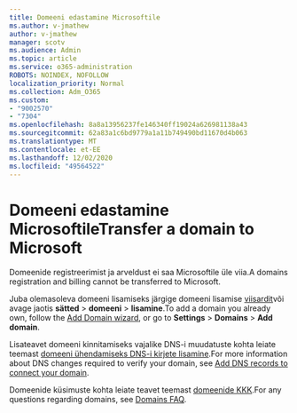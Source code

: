 ```yaml
---
title: Domeeni edastamine Microsoftile
ms.author: v-jmathew
author: v-jmathew
manager: scotv
ms.audience: Admin
ms.topic: article
ms.service: o365-administration
ROBOTS: NOINDEX, NOFOLLOW
localization_priority: Normal
ms.collection: Adm_O365
ms.custom:
- "9002570"
- "7304"
ms.openlocfilehash: 8a8a13956237fe146340ff19024a626981138a43
ms.sourcegitcommit: 62a83a1c6bd9779a1a11b749490bd11670d4b063
ms.translationtype: MT
ms.contentlocale: et-EE
ms.lasthandoff: 12/02/2020
ms.locfileid: "49564522"
---
```

# <a name="transfer-a-domain-to-microsoft"></a><span data-ttu-id="043f7-102">Domeeni edastamine Microsoftile</span><span class="sxs-lookup"><span data-stu-id="043f7-102">Transfer a domain to Microsoft</span></span>

<span data-ttu-id="043f7-103">Domeenide registreerimist ja arveldust ei saa Microsoftile üle viia.</span><span class="sxs-lookup"><span data-stu-id="043f7-103">A domains registration and billing cannot be transferred to Microsoft.</span></span>

<span data-ttu-id="043f7-104">Juba olemasoleva domeeni lisamiseks järgige domeeni lisamise [viisardit](https://admin.microsoft.com/Adminportal/Domains/Wizard)või avage jaotis **sätted**  >  **domeeni**  >  **lisamine**.</span><span class="sxs-lookup"><span data-stu-id="043f7-104">To add a domain you already own, follow the [Add Domain wizard](https://admin.microsoft.com/Adminportal/Domains/Wizard), or go to **Settings** > **Domains** > **Add domain**.</span></span>

<span data-ttu-id="043f7-105">Lisateavet domeeni kinnitamiseks vajalike DNS-i muudatuste kohta leiate teemast [domeeni ühendamiseks DNS-i kirjete lisamine](https://docs.microsoft.com/microsoft-365/admin/get-help-with-domains/create-dns-records-at-any-dns-hosting-provider).</span><span class="sxs-lookup"><span data-stu-id="043f7-105">For more information about DNS changes required to verify your domain, see [Add DNS records to connect your domain](https://docs.microsoft.com/microsoft-365/admin/get-help-with-domains/create-dns-records-at-any-dns-hosting-provider).</span></span>

<span data-ttu-id="043f7-106">Domeenide küsimuste kohta leiate teavet teemast [domeenide KKK](https://docs.microsoft.com/microsoft-365/admin/setup/domains-faq).</span><span class="sxs-lookup"><span data-stu-id="043f7-106">For any questions regarding domains, see [Domains FAQ](https://docs.microsoft.com/microsoft-365/admin/setup/domains-faq).</span></span>
